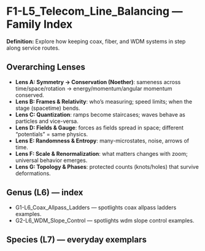 # F1-L5_Telecom_Line_Balancing — Family Index
**Definition:** Explore how keeping coax, fiber, and WDM systems in step along service routes.

## Overarching Lenses

- **Lens A: Symmetry -> Conservation (Noether)**: sameness across time/space/rotation → energy/momentum/angular momentum conserved.
- **Lens B: Frames & Relativity**: who’s measuring; speed limits; when the stage (spacetime) bends.
- **Lens C: Quantization**: ramps become staircases; waves behave as particles and vice-versa.
- **Lens D: Fields & Gauge**: forces as fields spread in space; different “potentials” = same physics.
- **Lens E: Randomness & Entropy**: many-microstates, noise, arrows of time.
- **Lens F: Scale & Renormalization**: what matters changes with zoom; universal behavior emerges.
- **Lens G: Topology & Phases**: protected counts (knots/holes) that survive deformations.

## Genus (L6) — index
- G1-L6_Coax_Allpass_Ladders — spotlights coax allpass ladders examples.
- G2-L6_WDM_Slope_Control — spotlights wdm slope control examples.

## Species (L7) — everyday exemplars
